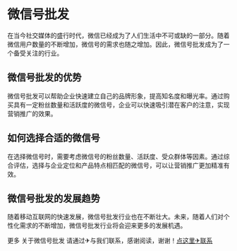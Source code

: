 # 微信号批发

在当今社交媒体的盛行时代，微信已经成为了人们生活中不可或缺的一部分。随着微信用户数量的不断增加，微信号的需求也随之增加。因此，微信号批发成为了一个备受关注的行业。

## 微信号批发的优势

微信号批发可以帮助企业快速建立自己的品牌形象，提高知名度和曝光率。通过购买具有一定粉丝数量和活跃度的微信号，企业可以快速吸引潜在客户的注意，实现营销推广的效果。

## 如何选择合适的微信号

在选择微信号时，需要考虑微信号的粉丝数量、活跃度、受众群体等因素。通过综合评估，选择与企业定位和产品特点相匹配的微信号，可以让营销推广更加精准有效。

## 微信号批发的发展趋势

随着移动互联网的快速发展，微信号批发行业也在不断壮大。未来，随着人们对个性化需求的不断增加，微信号批发行业将会迎来更多的发展机遇。

更多 关于微信号批发 请通过✈与我们联系，感谢阅读，谢谢！[点这里✈联系](https://abc.k02.cc)